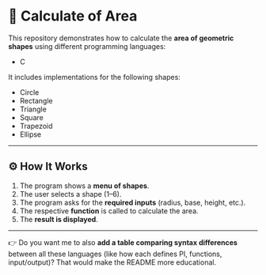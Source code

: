 # 📐 Calculate of Area

This repository demonstrates how to calculate the **area of geometric shapes** using different programming languages:  
- C 

It includes implementations for the following shapes:  
- Circle  
- Rectangle  
- Triangle  
- Square  
- Trapezoid  
- Ellipse  

---

## ⚙️ How It Works

1. The program shows a **menu of shapes**.  
2. The user selects a shape (1–6).  
3. The program asks for the **required inputs** (radius, base, height, etc.).  
4. The respective **function** is called to calculate the area.  
5. The **result is displayed**.  


---

👉 Do you want me to also **add a table comparing syntax differences** between all these languages (like how each defines PI, functions, input/output)? That would make the README more educational.
